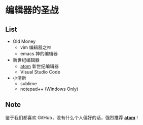 
# 编辑器的圣战

## List
* Old Money
    - vim 编辑器之神
    - emacs 神的编辑器
* 新世纪编辑器
    - [atom](https://github.com/doubility-sky/daydayup/wiki/atom-editor "GitHub 出品") 新世纪编辑器
    - Visual Studio Code
* 小清新
    - sublime
    - notepad++ (Windows Only)

## Note
鉴于我们都喜欢 GitHub，没有什么个人偏好的话，强烈推荐 **[atom](https://github.com/doubility-sky/daydayup/wiki/atom-editor "GitHub 出品")** !

